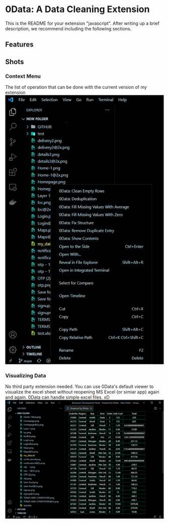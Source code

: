 # 0Data: A Data Cleaning Extension

This is the README for your extension "javascript". After writing up a brief description, we recommend including the following sections.

## Features

## Shots
### Context Menu
The list of operation that can be done with the current version of my extension
![Alt text](shots/context_menu.png?raw=true "Context Menu")
### Visualizing Data
No third party extension needed. You can use 0Data's default viewer to visualize the excel sheet without reopening MS Excel (or simiar app) again and again. 0Data can handle simple excel files. xD
![Alt text](shots/visualize.png?raw=true "Visualize")